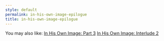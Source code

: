 ```yaml
---
style: default
permalink: in-his-own-image-epilogue
title: in-his-own-image-epilogue
---
```

You may also like:
[In His Own Image: Part 3](http://scp-wiki.net/in-his-own-image-part-3)
[In His Own Image: Interlude 2](http://scp-wiki.net/in-his-own-image-interlude-2)